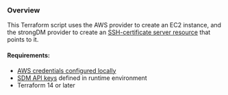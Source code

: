 ### Overview
This Terraform script uses the AWS provider to create an EC2 instance, and the strongDM provider to create an [SSH-certificate server resource](https://www.strongdm.com/docs/admin-ui-guide/settings/ssh/ssh-certificate-auth) that points to it.

#### Requirements:
- [AWS credentials configured locally](https://docs.aws.amazon.com/sdk-for-java/v1/developer-guide/setup-credentials.html)
- [SDM API keys](https://www.strongdm.com/docs/admin-ui-guide/settings/admin-tokens/api-keys) defined in runtime environment
- Terraform 14 or later